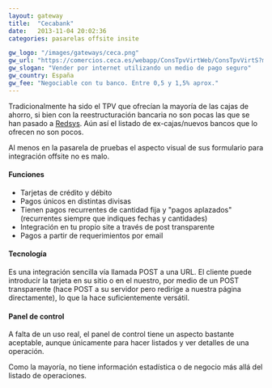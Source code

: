 ```yaml
---
layout: gateway
title:  "Cecabank"
date:   2013-11-04 20:02:36
categories: pasarelas offsite insite

gw_logo: "/images/gateways/ceca.png"
gw_url: "https://comercios.ceca.es/webapp/ConsTpvVirtWeb/ConsTpvVirtS?modo=inicio"
gw_slogan: "Vender por internet utilizando un medio de pago seguro"
gw_country: España
gw_fee: "Negociable con tu banco. Entre 0,5 y 1,5% aprox."
---
```


Tradicionalmente ha sido el TPV que ofrecían la mayoría de las cajas de ahorro, si bien con la reestructuración bancaria no son pocas las que se han pasado a [Redsys](Redsys.html). Aún así el listado de ex-cajas/nuevos bancos que lo ofrecen no son pocos. 

Al menos en la pasarela de pruebas el aspecto visual de sus formulario para integración offsite no es malo.

#### Funciones

- Tarjetas de crédito y débito
- Pagos únicos en distintas divisas
- Tienen pagos recurrentes de cantidad fija y "pagos aplazados" (recurrentes siempre que indiques fechas y cantidades)
- Integración en tu propio site a través de post transparente
- Pagos a partir de requerimientos por email

#### Tecnología

Es una integración sencilla vía llamada POST a una URL. El cliente puede introducir la tarjeta en su sitio o en el nuestro, por medio de un POST transparente (hace POST a su servidor pero redirige a nuestra página directamente), lo que la hace suficientemente versátil. 



#### Panel de control

A falta de un uso real, el panel de control tiene un aspecto bastante aceptable, aunque únicamente para hacer listados y ver detalles de una operación. 

Como la mayoría, no tiene información estadística o de negocio más allá del listado de operaciones. 
